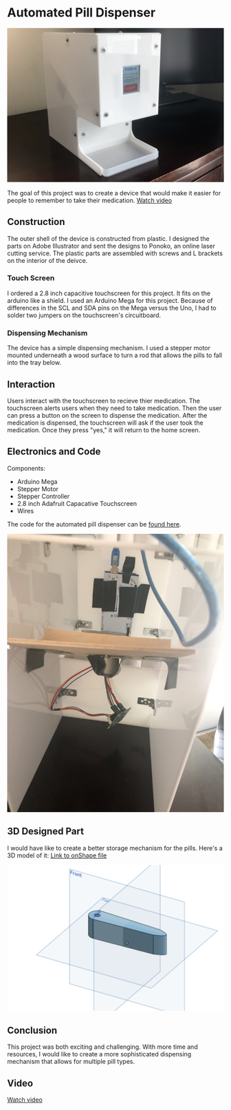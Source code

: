# Automated Pill Dispenser
![Image of Pinball Machine](https://github.com/chasemorell/pill-dispenser/blob/master/BDB4E1B1-0CE5-42C6-918D-4770D2579AEC.png)

The goal of this project was to create a device that would make it easier for people to remember to take their medication. [Watch video](https://drive.google.com/file/d/1bFqZEF5VAqe_7O5_9LfIW5_Oe89VpvPF/view?usp=sharing)

## Construction 

The outer shell of the device is constructed from plastic. I designed the parts on Adobe Illustrator and sent the designs to Ponoko, an online laser cutting service. The plastic parts are assembled with screws and L brackets on the interior of the deivce. 

### Touch Screen

I ordered a 2.8 inch capacitive touchscreen for this project. It fits on the arduino like a shield. I used an Arduino Mega for this project. Because of differences in the SCL and SDA pins on the Mega versus the Uno, I had to solder two jumpers on the touchscreen's circuitboard. 

### Dispensing Mechanism

The device has a simple dispensing mechanism. I used a stepper motor mounted underneath a wood surface to turn a rod that allows the pills to fall into the tray below. 

## Interaction

Users interact with the touchscreen to recieve thier medication. The touchscreen alerts users when they need to take medication. Then the user can press a button on the screen to dispense the medication. After the medication is dispensed, the touchscreen will ask if the user took the medication. Once they press "yes," it will return to the home screen. 

## Electronics and Code 

Components:
- Arduino Mega
- Stepper Motor
- Stepper Controller
- 2.8 inch Adafruit Capacative Touchscreen
- Wires

The code for the automated pill dispenser can be [found here](https://github.com/chasemorell/pinball/blob/master/Pinball.ino).

![Image of Electronics of Machine](https://github.com/chasemorell/pill-dispenser/blob/master/insidepilldispenser.png)
## 3D Designed Part

I would have like to create a better storage mechanism for the pills. Here's a 3D model of it:
[Link to onShape file](https://cad.onshape.com/documents/e1839cab42a1d32a6161df75/w/365f358b001e7a3448edb66f/e/1c37f95e75e92e7a8051a66f)

![Image of 3D flipper](https://github.com/chasemorell/pinball/blob/master/3DflipperModel.png)

## Conclusion

This project was both exciting and challenging. With more time and resources, I would like to create a more sophisticated dispensing mechanism that allows for multiple pill types. 

## Video
[Watch video](https://drive.google.com/file/d/1bFqZEF5VAqe_7O5_9LfIW5_Oe89VpvPF/view?usp=sharing)



